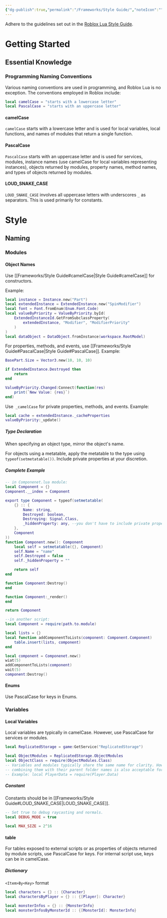 ```yaml
---
{"dg-publish":true,"permalink":"/Frameworks/Style Guide/","noteIcon":"","updated":"2023-12-15T05:18:04.634+09:00"}
---
```


Adhere to the guidelines set out in the [Roblox Lua Style Guide](https://roblox.github.io/lua-style-guide/).
# Getting Started

## Essential Knowledge

### Programming Naming Conventions

Various naming conventions are used in programming, and Roblox Lua is no exception. The conventions employed in Roblox include:

```lua
local camelCase = "starts with a lowercase letter"
local PascalCase = "starts with an uppercase letter"
```
#### camelCase
`camelCase` starts with a lowercase letter and is used for local variables, local functions, and names of modules that return a single function.

#### PascalCase
`PascalCase` starts with an uppercase letter and is used for services, modules, instance names (use camelCase for local variables representing instances), objects returned by modules, property names, method names, and types of objects returned by modules.

#### LOUD_SNAKE_CASE
`LOUD_SNAKE_CASE` involves all uppercase letters with underscores `_` as separators.
This is used primarily for constants.
# Style

## Naming

### Modules

#### Object Names

Use [[Frameworks/Style Guide#camelCase\|Style Guide#camelCase]] for constructors.

Example:
```lua
local instance = Instance.new("Part")
local extendedInstance = ExtendedInstance.new("SpinModifier")
local font = Font.fromEnum(Enum.Font.Code)
local valueByPriority = ValueByPriority.byId(
	ExtendedInstanceId.GetFromSubclassProperty(
		extendedInstance, "Modifier", "ModifierPriority"
	)
)
local dataObject = DataObject.fromInstance(workspace.RootModel)
```

For properties, methods, and events, use [[Frameworks/Style Guide#PascalCase\|Style Guide#PascalCase]]. 
Example:
```lua
BasePart.Size = Vector3.new(10, 10, 10)

if ExtendedInstance.Destroyed then
	return
end

ValueByPriority.Changed:Connect(function(res)
	print(`New Value: {res}`)
end)
```

Use` _camelCase` for private properties, methods, and events. 
Example:
```lua
local cache = extendedInstance._cacheProperties
valueByPriority:_update()
```

##### Type Declaration

When specifying an object type, mirror the object's name.

For objects using a metatable, apply the metatable to the type using `typeof(setmetatable())`. Include private properties at your discretion.
##### Complete Example
```lua
-- in Componenet.lua module:
local Component = {}
Component.__index = Component

export type Component = typeof(setmetatable(
	{} :: {
		Name: string,
		Destroyed: boolean,
		Destroying: Signal.Class,
		_hiddenProperty: any, --you don't have to include private properties.
	},
	Component
))
function Component.new(): Component
	local self = setmetatable({}, Component)
	self.Name = "name"
	self.Destroyed = false
	self._hiddenProperty = ""

	return self
end

function Component:Destroy()
end

function Component:_render()
end

return Component

--in another script:
local Component = require(path.to.module)

local lists = {}
local function addComponentToLists(component: Component.Component)
	table.insert(lists, component)
end

local component = Componenet.new()
wiat(5)
addComponentToLists(component)
wait(5)
component:Destroy()
```

#### Enums
Use PascalCase for keys in Enums.
### Variables

#### Local Variables

Local variables are typically in camelCase.
However, use PascalCase for services or modules.
```lua
local ReplicatedStorage = game:GetService("ReplicatedStorage")

local ObjectModules = ReplicatedStorage.ObjectModules
local ObjectClass = require(ObjectModules.Class)
-- Variables and modules typically share the same name for clarity. However, 
-- combining them with their parent folder names is also acceptable for better context.
-- Example: local PlayerData = require(Player.Data)
```
##### Constant
Constants should be in [[Frameworks/Style Guide#LOUD_SNAKE_CASE\|LOUD_SNAKE_CASE]].
```lua
-- Set true to debug raycasting and normals.
local DEBUG_MODE = true

local MAX_SIZE = 2^16
```
#### table

For tables exposed to external scripts or as properties of objects returned by module scripts, use PascalCase for keys. For internal script use, keys can be in camelCase.

##### Dictionary

`<Item>By<Key>` format
```lua
local characters = {} :: {Character}
local charactersByPlayer = {} :: {[Player]: Character}

local monsterInfos = {} :: {MonsterInfo}
local monsterInfosByMonsterId :: {[MonsterId]: MonsterInfo}
```

